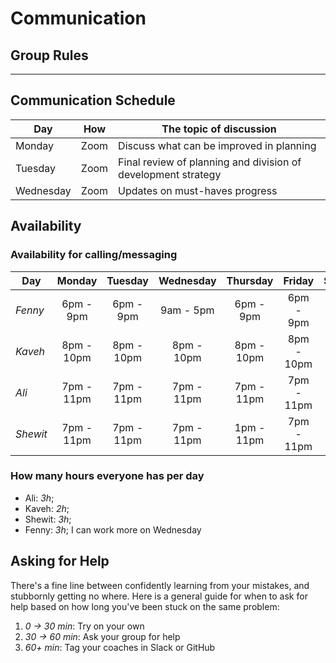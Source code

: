 # Communication

## Group Rules

<!-- any general rules you'd like to set for your group? -->

---

## Communication Schedule

| Day       | How  | The topic of discussion                                       |
| --------- | :--: | ------------------------------------------------------------- |
| Monday    | Zoom | Discuss what can be improved in planning                      |
| Tuesday   | Zoom | Final review of planning and division of development strategy |
| Wednesday | Zoom | Updates on must-haves progress                                |

<!-- ## Communication Channels

how often will we get in touch on each channel, and what we will discuss there:

- **Issues**:
- **Pull Requests**:
- **GitHub Discussions**: For review
- **Slack/Discord**: Discord
- **Video Calls**: Yes

--- -->

## Availability

### Availability for calling/messaging

| Day      |   Monday   |  Tuesday   | Wednesday  |  Thursday  |   Friday   |  Saturday   |   Sunday    |
| -------- | :--------: | :--------: | :--------: | :--------: | :--------: | :---------: | :---------: |
| _Fenny_  | 6pm - 9pm  | 6pm - 9pm  | 9am - 5pm  | 6pm - 9pm  | 6pm - 9pm  |  6pm - 9pm  |  6pm - 9pm  |
| _Kaveh_  | 8pm - 10pm | 8pm - 10pm | 8pm - 10pm | 8pm - 10pm | 8pm - 10pm | 8pm - 10pm  | 8pm - 10pm  |
| _Ali_    | 7pm - 11pm | 7pm - 11pm | 7pm - 11pm | 7pm - 11pm | 7pm - 11pm | 12pm - 11pm | 12pm - 11pm |
| _Shewit_ | 7pm - 11pm | 7pm - 11pm | 7pm - 11pm | 1pm - 11pm | 7pm - 11pm | 2pm - 11pm  | 8pm - 11pm  |

### How many hours everyone has per day

- Ali: _3h_;
- Kaveh: _2h_;
- Shewit: _3h_;
- Fenny: _3h_; I can work more on Wednesday

## Asking for Help

There's a fine line between confidently learning from your mistakes, and
stubbornly getting no where. Here is a general guide for when to ask for help
based on how long you've been stuck on the same problem:

1. _0 -> 30 min_: Try on your own
2. _30 -> 60 min_: Ask your group for help
3. _60+ min_: Tag your coaches in Slack or GitHub
